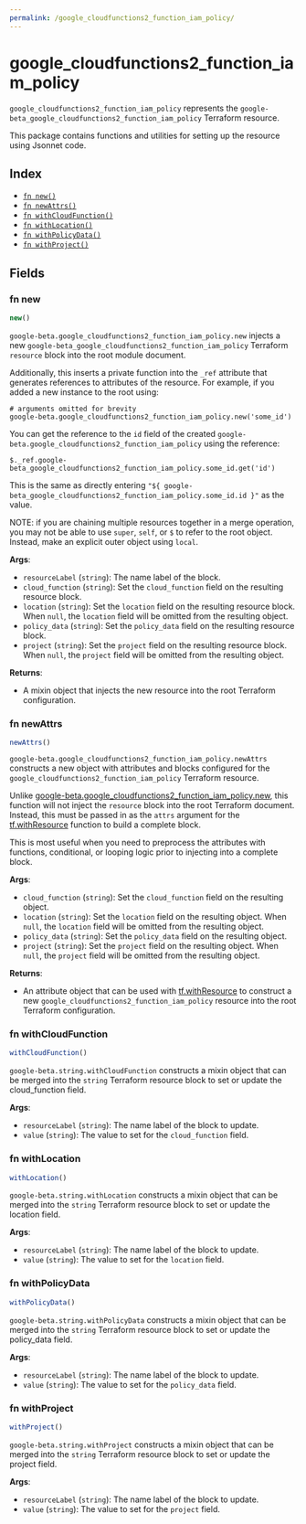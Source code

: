 ```yaml
---
permalink: /google_cloudfunctions2_function_iam_policy/
---
```


# google_cloudfunctions2_function_iam_policy

`google_cloudfunctions2_function_iam_policy` represents the `google-beta_google_cloudfunctions2_function_iam_policy` Terraform resource.



This package contains functions and utilities for setting up the resource using Jsonnet code.


## Index

* [`fn new()`](#fn-new)
* [`fn newAttrs()`](#fn-newattrs)
* [`fn withCloudFunction()`](#fn-withcloudfunction)
* [`fn withLocation()`](#fn-withlocation)
* [`fn withPolicyData()`](#fn-withpolicydata)
* [`fn withProject()`](#fn-withproject)

## Fields

### fn new

```ts
new()
```


`google-beta.google_cloudfunctions2_function_iam_policy.new` injects a new `google-beta_google_cloudfunctions2_function_iam_policy` Terraform `resource`
block into the root module document.

Additionally, this inserts a private function into the `_ref` attribute that generates references to attributes of the
resource. For example, if you added a new instance to the root using:

    # arguments omitted for brevity
    google-beta.google_cloudfunctions2_function_iam_policy.new('some_id')

You can get the reference to the `id` field of the created `google-beta.google_cloudfunctions2_function_iam_policy` using the reference:

    $._ref.google-beta_google_cloudfunctions2_function_iam_policy.some_id.get('id')

This is the same as directly entering `"${ google-beta_google_cloudfunctions2_function_iam_policy.some_id.id }"` as the value.

NOTE: if you are chaining multiple resources together in a merge operation, you may not be able to use `super`, `self`,
or `$` to refer to the root object. Instead, make an explicit outer object using `local`.

**Args**:
  - `resourceLabel` (`string`): The name label of the block.
  - `cloud_function` (`string`): Set the `cloud_function` field on the resulting resource block.
  - `location` (`string`): Set the `location` field on the resulting resource block. When `null`, the `location` field will be omitted from the resulting object.
  - `policy_data` (`string`): Set the `policy_data` field on the resulting resource block.
  - `project` (`string`): Set the `project` field on the resulting resource block. When `null`, the `project` field will be omitted from the resulting object.

**Returns**:
- A mixin object that injects the new resource into the root Terraform configuration.


### fn newAttrs

```ts
newAttrs()
```


`google-beta.google_cloudfunctions2_function_iam_policy.newAttrs` constructs a new object with attributes and blocks configured for the `google_cloudfunctions2_function_iam_policy`
Terraform resource.

Unlike [google-beta.google_cloudfunctions2_function_iam_policy.new](#fn-new), this function will not inject the `resource`
block into the root Terraform document. Instead, this must be passed in as the `attrs` argument for the
[tf.withResource](https://github.com/tf-libsonnet/core/tree/main/docs#fn-withresource) function to build a complete block.

This is most useful when you need to preprocess the attributes with functions, conditional, or looping logic prior to
injecting into a complete block.

**Args**:
  - `cloud_function` (`string`): Set the `cloud_function` field on the resulting object.
  - `location` (`string`): Set the `location` field on the resulting object. When `null`, the `location` field will be omitted from the resulting object.
  - `policy_data` (`string`): Set the `policy_data` field on the resulting object.
  - `project` (`string`): Set the `project` field on the resulting object. When `null`, the `project` field will be omitted from the resulting object.

**Returns**:
  - An attribute object that can be used with [tf.withResource](https://github.com/tf-libsonnet/core/tree/main/docs#fn-withresource) to construct a new `google_cloudfunctions2_function_iam_policy` resource into the root Terraform configuration.


### fn withCloudFunction

```ts
withCloudFunction()
```

`google-beta.string.withCloudFunction` constructs a mixin object that can be merged into the `string`
Terraform resource block to set or update the cloud_function field.



**Args**:
  - `resourceLabel` (`string`): The name label of the block to update.
  - `value` (`string`): The value to set for the `cloud_function` field.


### fn withLocation

```ts
withLocation()
```

`google-beta.string.withLocation` constructs a mixin object that can be merged into the `string`
Terraform resource block to set or update the location field.



**Args**:
  - `resourceLabel` (`string`): The name label of the block to update.
  - `value` (`string`): The value to set for the `location` field.


### fn withPolicyData

```ts
withPolicyData()
```

`google-beta.string.withPolicyData` constructs a mixin object that can be merged into the `string`
Terraform resource block to set or update the policy_data field.



**Args**:
  - `resourceLabel` (`string`): The name label of the block to update.
  - `value` (`string`): The value to set for the `policy_data` field.


### fn withProject

```ts
withProject()
```

`google-beta.string.withProject` constructs a mixin object that can be merged into the `string`
Terraform resource block to set or update the project field.



**Args**:
  - `resourceLabel` (`string`): The name label of the block to update.
  - `value` (`string`): The value to set for the `project` field.
